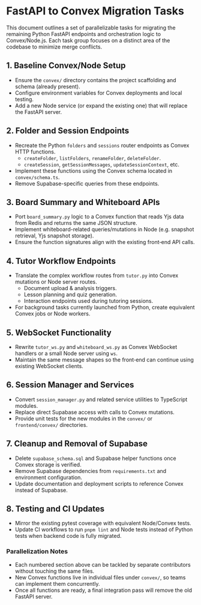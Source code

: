 # FastAPI to Convex Migration Tasks

This document outlines a set of parallelizable tasks for migrating the remaining Python FastAPI endpoints and orchestration logic to Convex/Node.js. Each task group focuses on a distinct area of the codebase to minimize merge conflicts.

## 1. Baseline Convex/Node Setup
- Ensure the `convex/` directory contains the project scaffolding and schema (already present).
- Configure environment variables for Convex deployments and local testing.
- Add a new Node service (or expand the existing one) that will replace the FastAPI server.

## 2. Folder and Session Endpoints
- Recreate the Python `folders` and `sessions` router endpoints as Convex HTTP functions.
  - `createFolder`, `listFolders`, `renameFolder`, `deleteFolder`.
  - `createSession`, `getSessionMessages`, `updateSessionContext`, etc.
- Implement these functions using the Convex schema located in `convex/schema.ts`.
- Remove Supabase-specific queries from these endpoints.

## 3. Board Summary and Whiteboard APIs
- Port `board_summary.py` logic to a Convex function that reads Yjs data from Redis and returns the same JSON structure.
- Implement whiteboard-related queries/mutations in Node (e.g. snapshot retrieval, Yjs snapshot storage).
- Ensure the function signatures align with the existing front‑end API calls.

## 4. Tutor Workflow Endpoints
- Translate the complex workflow routes from `tutor.py` into Convex mutations or Node server routes.
  - Document upload & analysis triggers.
  - Lesson planning and quiz generation.
  - Interaction endpoints used during tutoring sessions.
- For background tasks currently launched from Python, create equivalent Convex jobs or Node workers.

## 5. WebSocket Functionality
- Rewrite `tutor_ws.py` and `whiteboard_ws.py` as Convex WebSocket handlers or a small Node server using `ws`.
- Maintain the same message shapes so the front‑end can continue using existing WebSocket clients.

## 6. Session Manager and Services
- Convert `session_manager.py` and related service utilities to TypeScript modules.
- Replace direct Supabase access with calls to Convex mutations.
- Provide unit tests for the new modules in the `convex/` or `frontend/convex/` directories.

## 7. Cleanup and Removal of Supabase
- Delete `supabase_schema.sql` and Supabase helper functions once Convex storage is verified.
- Remove Supabase dependencies from `requirements.txt` and environment configuration.
- Update documentation and deployment scripts to reference Convex instead of Supabase.

## 8. Testing and CI Updates
- Mirror the existing pytest coverage with equivalent Node/Convex tests.
- Update CI workflows to run `pnpm lint` and Node tests instead of Python tests when backend code is fully migrated.

### Parallelization Notes
- Each numbered section above can be tackled by separate contributors without touching the same files.
- New Convex functions live in individual files under `convex/`, so teams can implement them concurrently.
- Once all functions are ready, a final integration pass will remove the old FastAPI server.
